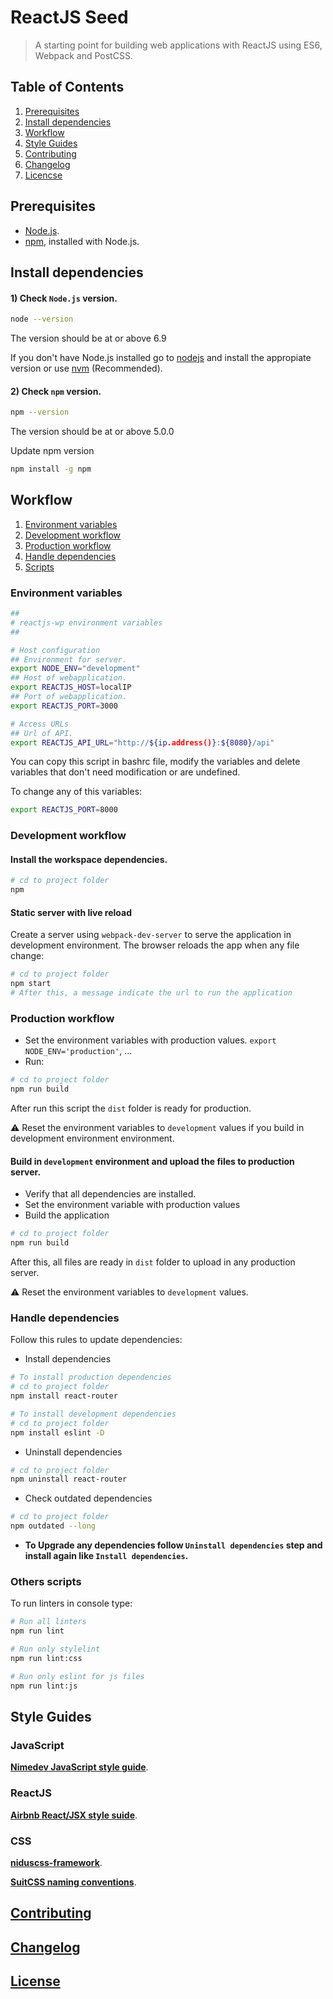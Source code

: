 # ReactJS Seed

> A starting point for building web applications with ReactJS using ES6, Webpack and PostCSS.


## Table of Contents

  1. [Prerequisites](#prerequisites)
  1. [Install dependencies](#install-dependencies)
  1. [Workflow](#workflow)
  1. [Style Guides](#style-guides)
  1. [Contributing](#contributing)
  1. [Changelog](#changelog)
  1. [Licencse](#license)


## Prerequisites

- [Node.js](https://nodejs.org/en/download/).
- [npm](https://www.npmjs.com/), installed with Node.js.


## Install dependencies

#### 1) Check `Node.js` version.

```sh
node --version
```
The version should be at or above 6.9

If you don't have Node.js installed go to [nodejs](https://nodejs.org/en/download/) and install the appropiate version or use [nvm](http://www.sergiolepore.net/2014/06/30/nvm-instalando-y-usando-node-version-manager/) (Recommended).

#### 2) Check `npm` version.

```sh
npm --version
```
The version should be at or above 5.0.0

Update npm version

```sh
npm install -g npm
```


## Workflow

  1. [Environment variables](#environment-variables)
  1. [Development workflow](#development-workflow)
  1. [Production workflow](#production-workflow)
  1. [Handle dependencies](#handle-dependencies)
  1. [Scripts](#others-scripts)

### Environment variables

```sh
##
# reactjs-wp environment variables
##

# Host configuration
## Environment for server.
export NODE_ENV="development"
## Host of webapplication.
export REACTJS_HOST=localIP
## Port of webapplication.
export REACTJS_PORT=3000

# Access URLs
## Url of API.
export REACTJS_API_URL="http://${ip.address()}:${8080}/api"
```

You can copy this script in bashrc file, modify the variables and delete variables that don't need modification or are undefined.

To change any of this variables:

```sh
export REACTJS_PORT=8000
```

### Development workflow

#### Install the workspace dependencies.

```sh
# cd to project folder
npm
```

#### Static server with live reload
Create a server using `webpack-dev-server` to serve the application in development environment.
The browser reloads the app when any file change:

```sh
# cd to project folder
npm start
# After this, a message indicate the url to run the application
```

### Production workflow

- Set the environment variables with production values. `export NODE_ENV='production'`, ...
- Run:

```sh
# cd to project folder
npm run build
```
After run this script the `dist` folder is ready for production.

:warning: Reset the environment variables to `development` values if you build in development environment environment.

#### Build in `development` environment and upload the files to production server.
- Verify that all dependencies are installed.
- Set the environment variable with production values
- Build the application

```sh
# cd to project folder
npm run build
```
After this, all files are ready in `dist` folder to upload in any production server.

:warning: Reset the environment variables to `development` values.

### Handle dependencies
Follow this rules to update dependencies:

- Install dependencies

```sh
# To install production dependencies
# cd to project folder
npm install react-router

# To install development dependencies
# cd to project folder
npm install eslint -D
```

- Uninstall dependencies

```sh
# cd to project folder
npm uninstall react-router
```

- Check outdated dependencies

```sh
# cd to project folder
npm outdated --long
```

- **To Upgrade any dependencies follow `Uninstall dependencies` step and install again like `Install dependencies`.**

### Others scripts

To run linters in console type:

```sh
# Run all linters
npm run lint

# Run only stylelint
npm run lint:css

# Run only eslint for js files
npm run lint:js
```


## Style Guides

### JavaScript

**[Nimedev JavaScript style guide](https://github.com/nimedev/javascript)**.

### ReactJS

**[Airbnb React/JSX style suide](https://github.com/nimedev/javascript/tree/master/react)**.

### CSS

**[niduscss-framework](https://github.com/nimedev/niduscss-framework)**.

**[SuitCSS naming conventions](https://github.com/suitcss/suit/blob/master/doc/naming-conventions.md)**.


## [Contributing](CONTRIBUTING.md)


## [Changelog](CHANGELOG.md)


## [License](LICENSE.md)
